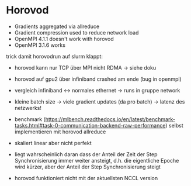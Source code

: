 # Horovod

* Gradients aggregated via allreduce
* Gradient compression used to reduce network load
* OpenMPI 4.1.1 doesn't work with horovod
* OpenMPI 3.1.6 works

trick damit horovodrun auf slurm klappt: 

* horovod kann nur TCP über MPI nicht RDMA -> siehe doku
* horovod auf gpu2 über infiniband crashed am ende (bug in openmpi)
* vergleich infiniband <-> normales ethernet -> runs in gruppe network
* kleine batch size -> viele gradient updates (da pro batch) -> latenz des netzwerks!

* benchmark (https://mlbench.readthedocs.io/en/latest/benchmark-tasks.html#task-0-communication-backend-raw-performance) selbst implementieren mit horovod allreduce


* skaliert linear aber nicht perfekt
* liegt wahrscheinlich daran dass der Anteil der Zeit der Step Synchronisierung immer weiter ansteigt, d.h. die eigentliche Epoche wird kürzer, aber der Anteil der Step Synchronisierung steigt

* horovod funktioniert nicht mit der aktuellsten NCCL version